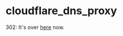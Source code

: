 # cloudflare\_dns\_proxy

302: It's over [here](https://git.jonnrb.com/jon/network_containers) now.
